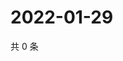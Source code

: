 # 2022-01-29

共 0 条

<!-- BEGIN WEIBO -->
<!-- 最后更新时间 Sat Jan 29 2022 15:13:34 GMT+0800 (China Standard Time) -->

<!-- END WEIBO -->
